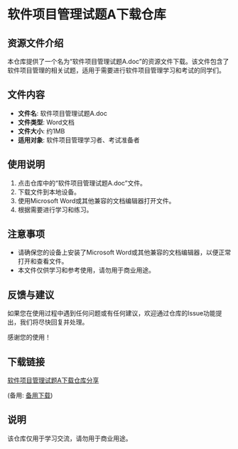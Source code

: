 # 软件项目管理试题A下载仓库

## 资源文件介绍

本仓库提供了一个名为“软件项目管理试题A.doc”的资源文件下载。该文件包含了软件项目管理的相关试题，适用于需要进行软件项目管理学习和考试的同学们。

## 文件内容

- **文件名**: 软件项目管理试题A.doc
- **文件类型**: Word文档
- **文件大小**: 约1MB
- **适用对象**: 软件项目管理学习者、考试准备者

## 使用说明

1. 点击仓库中的“软件项目管理试题A.doc”文件。
2. 下载文件到本地设备。
3. 使用Microsoft Word或其他兼容的文档编辑器打开文件。
4. 根据需要进行学习和练习。

## 注意事项

- 请确保您的设备上安装了Microsoft Word或其他兼容的文档编辑器，以便正常打开和查看文件。
- 本文件仅供学习和参考使用，请勿用于商业用途。

## 反馈与建议

如果您在使用过程中遇到任何问题或有任何建议，欢迎通过仓库的Issue功能提出，我们将尽快回复并处理。

感谢您的使用！

## 下载链接
[软件项目管理试题A下载仓库分享](https://pan.quark.cn/s/c590e042bbd2) 

(备用: [备用下载](https://pan.baidu.com/s/1V9CWfbivxaJvNTvxxTUH2A?pwd=1234))

## 说明

该仓库仅用于学习交流，请勿用于商业用途。
